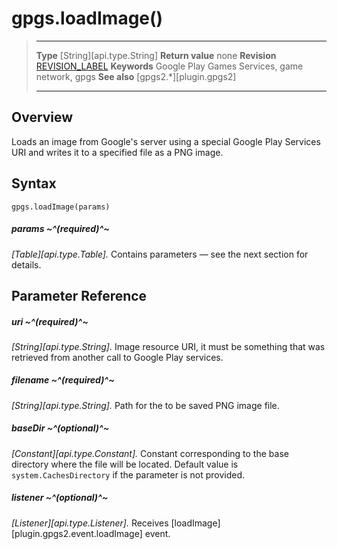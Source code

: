 # gpgs.loadImage()

> --------------------- ------------------------------------------------------------------------------------------
> __Type__              [String][api.type.String]
> __Return value__      none
> __Revision__          [REVISION_LABEL](REVISION_URL)
> __Keywords__          Google Play Games Services, game network, gpgs
> __See also__          [gpgs2.*][plugin.gpgs2]
> --------------------- ------------------------------------------------------------------------------------------

## Overview

Loads an image from Google's server using a special Google Play Services URI and writes it to a specified file as a PNG image.

## Syntax

	gpgs.loadImage(params)

##### params ~^(required)^~
_[Table][api.type.Table]._ Contains parameters — see the next section for details.

## Parameter Reference

##### uri ~^(required)^~
_[String][api.type.String]._ Image resource URI, it must be something that was retrieved from another call to Google Play services.

##### filename ~^(required)^~
_[String][api.type.String]._ Path for the to be saved PNG image file.

##### baseDir ~^(optional)^~
_[Constant][api.type.Constant]._ Constant corresponding to the base directory where the file will be located. Default value is `system.CachesDirectory` if the parameter is not provided.

##### listener ~^(optional)^~
_[Listener][api.type.Listener]._ Receives [loadImage][plugin.gpgs2.event.loadImage] event.